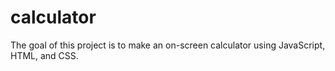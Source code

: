 # calculator

The goal of this project is to make an on-screen calculator using JavaScript, HTML, and CSS.

